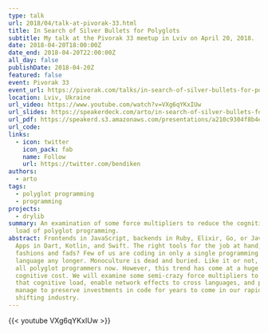 ```yaml
---
type: talk
url: 2018/04/talk-at-pivorak-33.html
title: In Search of Silver Bullets for Polyglots
subtitle: My talk at the Pivorak 33 meetup in Lviv on April 20, 2018.
date: 2018-04-20T18:00:00Z
date_end: 2018-04-20T22:00:00Z
all_day: false
publishDate: 2018-04-20Z
featured: false
event: Pivorak 33
event_url: https://pivorak.com/talks/in-search-of-silver-bullets-for-polyglots
location: Lviv, Ukraine
url_video: https://www.youtube.com/watch?v=VXg6qYKxIUw
url_slides: https://speakerdeck.com/arto/in-search-of-silver-bullets-for-polyglots-at-pivorak-33
url_pdf: https://speakerd.s3.amazonaws.com/presentations/a210c9304f8b4e9ca85620c67b7bea4c/Silver_Bullets_for_Polyglots_at_Pivorak_33.pdf
url_code:
links:
  - icon: twitter
    icon_pack: fab
    name: Follow
    url: https://twitter.com/bendiken
authors:
  - arto
tags:
  - polyglot programming
  - programming
projects:
  - drylib
summary: An examination of some force multipliers to reduce the cognitive
  load of polyglot programming.
abstract: Frontends in JavaScript, backends in Ruby, Elixir, Go, or Java.
  Apps in Dart, Kotlin, and Swift. The right tools for the job at hand, or
  fashions and fads? Few of us are coding in only a single programming
  language any longer. Monoculture is dead and buried. Like it or not, we are
  all polyglot programmers now. However, this trend has come at a huge
  cognitive cost. We will examine some semi-crazy force multipliers to reduce
  that cognitive load, enable network effects to cross languages, and perhaps
  manage to preserve investments in code for years to come in our rapidly
  shifting industry.
---
```


{{< youtube VXg6qYKxIUw >}}
